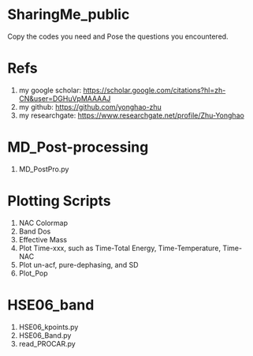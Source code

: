 # SharingMe_public
Copy the codes you need and Pose the questions you encountered.
# Refs
1. my google scholar: https://scholar.google.com/citations?hl=zh-CN&user=DGHuVpMAAAAJ
2. my github: https://github.com/yonghao-zhu
3. my researchgate: https://www.researchgate.net/profile/Zhu-Yonghao 
# MD_Post-processing
1. MD_PostPro.py
# Plotting Scripts
1. NAC Colormap
2. Band Dos
3. Effective Mass
4. Plot Time-xxx, such as Time-Total Energy, Time-Temperature, Time-NAC
5. Plot un-acf, pure-dephasing, and SD
6. Plot_Pop
# HSE06_band
1. HSE06_kpoints.py
2. HSE06_Band.py
3. read_PROCAR.py